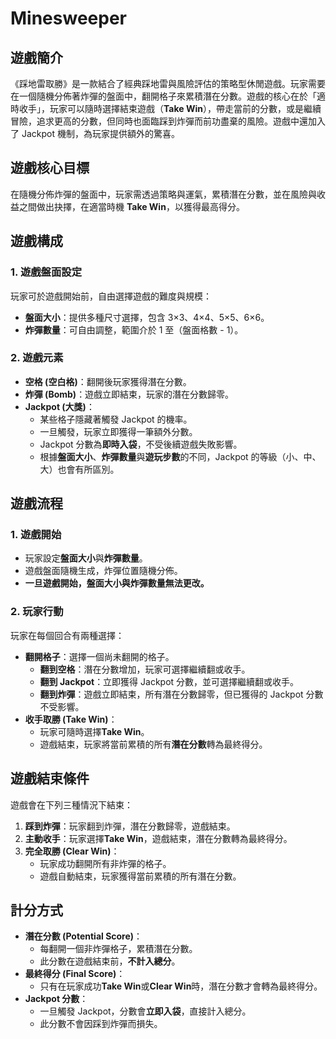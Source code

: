 # Minesweeper

## 遊戲簡介
《踩地雷取勝》是一款結合了經典踩地雷與風險評估的策略型休閒遊戲。玩家需要在一個隨機分佈著炸彈的盤面中，翻開格子來累積潛在分數。遊戲的核心在於「適時收手」，玩家可以隨時選擇結束遊戲（**Take Win**），帶走當前的分數，或是繼續冒險，追求更高的分數，但同時也面臨踩到炸彈而前功盡棄的風險。遊戲中還加入了 Jackpot 機制，為玩家提供額外的驚喜。

## 遊戲核心目標
在隨機分佈炸彈的盤面中，玩家需透過策略與運氣，累積潛在分數，並在風險與收益之間做出抉擇，在適當時機 **Take Win**，以獲得最高得分。

## 遊戲構成

### 1. 遊戲盤面設定
玩家可於遊戲開始前，自由選擇遊戲的難度與規模：
* **盤面大小**：提供多種尺寸選擇，包含 3×3、4×4、5×5、6×6。
* **炸彈數量**：可自由調整，範圍介於 1 至（盤面格數 - 1）。

### 2. 遊戲元素
* **空格 (空白格)**：翻開後玩家獲得潛在分數。
* **炸彈 (Bomb)**：遊戲立即結束，玩家的潛在分數歸零。
* **Jackpot (大獎)**：
    * 某些格子隱藏著觸發 Jackpot 的機率。
    * 一旦觸發，玩家立即獲得一筆額外分數。
    * Jackpot 分數為**即時入袋**，不受後續遊戲失敗影響。
    * 根據**盤面大小**、**炸彈數量**與**遊玩步數**的不同，Jackpot 的等級（小、中、大）也會有所區別。

## 遊戲流程

### 1. 遊戲開始
* 玩家設定**盤面大小**與**炸彈數量**。
* 遊戲盤面隨機生成，炸彈位置隨機分佈。
* **一旦遊戲開始，盤面大小與炸彈數量無法更改。**

### 2. 玩家行動
玩家在每個回合有兩種選擇：
* **翻開格子**：選擇一個尚未翻開的格子。
    * **翻到空格**：潛在分數增加，玩家可選擇繼續翻或收手。
    * **翻到 Jackpot**：立即獲得 Jackpot 分數，並可選擇繼續翻或收手。
    * **翻到炸彈**：遊戲立即結束，所有潛在分數歸零，但已獲得的 Jackpot 分數不受影響。
* **收手取勝 (Take Win)**：
    * 玩家可隨時選擇**Take Win**。
    * 遊戲結束，玩家將當前累積的所有**潛在分數**轉為最終得分。

## 遊戲結束條件
遊戲會在下列三種情況下結束：
1.  **踩到炸彈**：玩家翻到炸彈，潛在分數歸零，遊戲結束。
2.  **主動收手**：玩家選擇**Take Win**，遊戲結束，潛在分數轉為最終得分。
3.  **完全取勝 (Clear Win)**：
    * 玩家成功翻開所有非炸彈的格子。
    * 遊戲自動結束，玩家獲得當前累積的所有潛在分數。

## 計分方式
* **潛在分數 (Potential Score)**：
    * 每翻開一個非炸彈格子，累積潛在分數。
    * 此分數在遊戲結束前，**不計入總分**。
* **最終得分 (Final Score)**：
    * 只有在玩家成功**Take Win**或**Clear Win**時，潛在分數才會轉為最終得分。
* **Jackpot 分數**：
    * 一旦觸發 Jackpot，分數會**立即入袋**，直接計入總分。
    * 此分數不會因踩到炸彈而損失。
